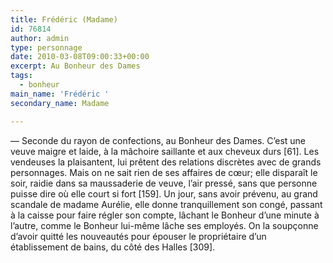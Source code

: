 ```yaml
---
title: Frédéric (Madame)
id: 76814
author: admin
type: personnage
date: 2010-03-08T09:00:33+00:00
excerpt: Au Bonheur des Dames
tags:
  - bonheur
main_name: 'Frédéric '
secondary_name: Madame

---
```

— Seconde du rayon de confections, au Bonheur des Dames. C&rsquo;est une veuve maigre et laide, à la mâchoire saillante et aux cheveux durs [61]. Les vendeuses la plaisantent, lui prêtent des relations discrètes avec de grands personnages. Mais on ne sait rien de ses affaires de cœur; elle disparaît le soir, raidie dans sa maussaderie de veuve, l&rsquo;air pressé, sans que personne puisse dire où elle court si fort [159]. Un jour, sans avoir prévenu, au grand scandale de madame Aurélie, elle donne tranquillement son congé, passant à la caisse pour faire régler son compte, lâchant le Bonheur d&rsquo;une minute à l&rsquo;autre, comme le Bonheur lui-même lâche ses employés. On la soupçonne d&rsquo;avoir quitté les nouveautés pour épouser le propriétaire d&rsquo;un établissement de bains, du côté des Halles [309]. 